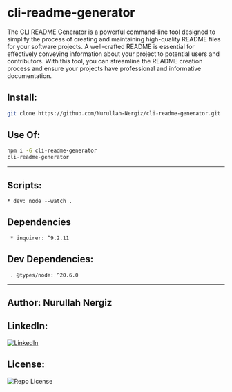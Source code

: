 

# cli-readme-generator
The CLI README Generator is a powerful command-line tool designed to simplify the process of creating and maintaining high-quality README files for your software projects. A well-crafted README is essential for effectively conveying information about your project to potential users and contributors. With this tool, you can streamline the README creation process and ensure your projects have professional and informative documentation.
## Install:
```bash
git clone https://github.com/Nurullah-Nergiz/cli-readme-generator.git
```
## Use Of:
```bash
npm i -G cli-readme-generator
cli-readme-generator
```
-----
## Scripts:
	* dev: node --watch .


## Dependencies
	 * inquirer: ^9.2.11

## Dev Dependencies: 
	 . @types/node: ^20.6.0
-----
## Author: Nurullah Nergiz
## LinkedIn: 
[![LinkedIn](https://img.shields.io/badge/LinkedIn-%230077B5.svg?logo=linkedin&logoColor=white)](https://linkedin.com/in/nurullah-nergiz)
## License: 
![Repo License](https://img.shields.io/github/license/Nurullah-nergiz/Readme-generator)